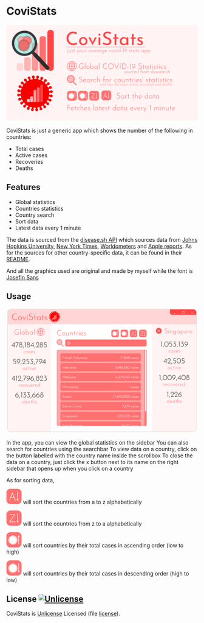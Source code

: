 # CoviStats
![Banner](imgs/banner.png)

CoviStats is just a generic app which shows the number of the following in countries:
- Total cases
- Active cases
- Recoveries
- Deaths

## Features
- Global statistics
- Countries statistics
- Country search
- Sort data
- Latest data every 1 minute

The data is sourced from the [disease.sh API](https://github.com/disease-sh/api) which sources data from [Johns Hopkins University](https://github.com/CSSEGISandData/COVID-19), [New York Times](https://github.com/nytimes/covid-19-data), [Worldometers](https://www.worldometers.info/coronavirus/) and [Apple reports](https://github.com/ActiveConclusion/COVID19_mobility). As for the sources for other country-specific data, it can be found in their [README](https://github.com/disease-sh/api/blob/master/README.md).

And all the graphics used are original and made by myself while the font is [Josefin Sans](https://fonts.adobe.com/fonts/josefin-sans)
## Usage
![Screenshot](imgs/screenshot.png)

In the app, you can view the global statistics on the sidebar
You can also search for countries using the searchbar
To view data on a country, click on the button labelled with the country name inside the scrollbox
To close the data on a country, just click the x button next to its name on the right sidebar that opens up when you click on a country

As for sorting data,

![](src/assets/filter_buttons/a_to_z_alphabetical_filter_icon.png) will sort the countries from a to z alphabetically

![](src/assets/filter_buttons/z_to_a_alphabetical_filter_icon.png) will sort the countries from z to a alphabetically

![](src/assets/filter_buttons/ascending_cases_filter_icon.png) will sort countries by their total cases in ascending order (low to high)

![](src/assets/filter_buttons/descending_cases_filter_icon.png) will sort countries by their total cases in descending order (high to low)

## License [![Unlicense](https://img.shields.io/github/license/NicholasJohansan/EP5)](LICENSE)
CoviStats is [Unlicense](https://unlicense.org/) Licensed (file [license](license)).
